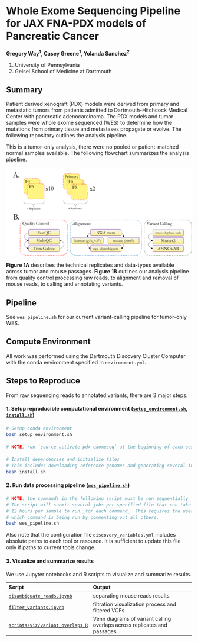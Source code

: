 # Whole Exome Sequencing Pipeline for JAX FNA-PDX models of Pancreatic Cancer

**Gregory Way<sup>1</sup>, Casey Greene<sup>1</sup>, Yolanda Sanchez<sup>2</sup>**

1. University of Pennsylvania
2. Geisel School of Medicine at Dartmouth

## Summary

Patient derived xenograft (PDX) models were derived from primary and metastatic
tumors from patients admitted to Dartmouth-Hitchcock Medical Center with 
pancreatic adenocarcinoma. The PDX models and tumor samples were whole exome
sequenced (WES) to determine how the mutations from primary tissue and metastases 
propagate or evolve. The following repository outlines the analysis pipeline.

This is a tumor-only analysis, there were no pooled or patient-matched normal
samples available. The following flowchart summarizes the analysis pipeline.

![pdx wes flowchart](figures/pdx_wes_flowchart.png?raw=true)

**Figure 1A** describes the technical replicates and data-types available across
tumor and mouse passages. **Figure 1B** outlines our analysis pipeline from quality
control processing raw reads, to alignment and removal of mouse reads, to
calling and annotating variants.

## Pipeline

See `wes_pipeline.sh` for our current variant-calling pipeline for tumor-only WES.

## Compute Environment

All work was performed using the Dartmouth Discovery Cluster Computer with the conda
environment specified in `environment.yml`.

## Steps to Reproduce

From raw sequencing reads to annotated variants, there are 3 major steps.

#### 1. Setup reproducible computational environment ([`setup_environment.sh`](https://github.com/gwaygenomics/pdx_exomeseq/blob/master/setup_environment.sh), [`install.sh`](https://github.com/gwaygenomics/pdx_exomeseq/blob/master/install.sh))

```bash
# Setup conda environment
bash setup_environment.sh

# NOTE, run `source activate pdx-exomeseq` at the beginning of each session

# Install dependencies and initialize files
# This includes downloading reference genomes and generating several index files
bash install.sh
```

#### 2. Run data processing pipeline ([`wes_pipeline.sh`](https://github.com/gwaygenomics/pdx_exomeseq/blob/master/wes_pipeline.sh))

```bash
# NOTE: the commands in the following script must be run sequentially
# The script will submit several jobs per specified file that can take upwards of
# 12 hours per sample to run _for each command_. This requires the user to specify
# which command is being run by commenting out all others.
bash wes_pipeline.sh
```

Also note that the configuration file `discovery_variables.yml` includes absolute
paths to each tool or resource. It is sufficient to update this file only if paths
to current tools change.

#### 3. Visualize and summarize results

We use Jupyter notebooks and R scripts to visualize and summarize results.

| Script | Output |
| :----- | :----- |
| [`disambiguate_reads.ipynb`](https://github.com/gwaygenomics/pdx_exomeseq/blob/master/disambiguate_reads.ipynb) | separating mouse reads results |
| [`filter_variants.ipynb`](https://github.com/gwaygenomics/pdx_exomeseq/blob/master/filter_variants.ipynb) | filtration visualization process and filtered VCFs |
| [`scripts/viz/variant_overlaps.R`](https://github.com/gwaygenomics/pdx_exomeseq/blob/master/scripts/viz/variant_overlaps.R) | Venn diagrams of variant calling overlaps across replicates and passages |

